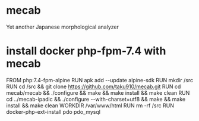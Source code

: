 # mecab
Yet another Japanese morphological analyzer

# install docker php-fpm-7.4 with mecab
FROM php:7.4-fpm-alpine
RUN apk add --update alpine-sdk
RUN mkdir /src
RUN cd /src && git clone https://github.com/taku910/mecab.git
RUN cd mecab/mecab && ./configure && make && make install && make clean
RUN cd ../mecab-ipadic && ./configure --with-charset=utf8 && make && make install && make clean
WORKDIR /var/www/html
RUN rm -rf /src
RUN docker-php-ext-install pdo pdo_mysql
